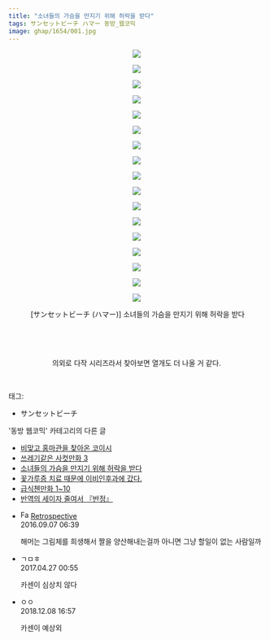 ```yaml
---
title: "소녀들의 가슴을 만지기 위해 허락을 받다"
tags: サンセットビーチ ハマー 동방_웹코믹
image: ghap/1654/001.jpg
---
```

<div class="article">
<p style="text-align: center; clear: none; float: none;"><img src="{{ site.nasurl }}/ghap/1654/001.jpg"/></p>
<p style="text-align: center; clear: none; float: none;"><img src="{{ site.nasurl }}/ghap/1654/002.jpg"/></p>
<p style="text-align: center; clear: none; float: none;"><img src="{{ site.nasurl }}/ghap/1654/003.jpg"/></p>
<p style="text-align: center; clear: none; float: none;"><img src="{{ site.nasurl }}/ghap/1654/004.jpg"/></p>
<p style="text-align: center; clear: none; float: none;"><img src="{{ site.nasurl }}/ghap/1654/005.jpg"/></p>
<p style="text-align: center; clear: none; float: none;"><img src="{{ site.nasurl }}/ghap/1654/006.jpg"/></p>
<p style="text-align: center; clear: none; float: none;"><img src="{{ site.nasurl }}/ghap/1654/007.jpg"/></p>
<p style="text-align: center; clear: none; float: none;"><img src="{{ site.nasurl }}/ghap/1654/008.jpg"/></p>
<p style="text-align: center; clear: none; float: none;"><img src="{{ site.nasurl }}/ghap/1654/009.jpg"/></p>
<p style="text-align: center; clear: none; float: none;"><img src="{{ site.nasurl }}/ghap/1654/010.jpg"/></p>
<p style="text-align: center; clear: none; float: none;"><img src="{{ site.nasurl }}/ghap/1654/011.jpg"/></p>
<p style="text-align: center; clear: none; float: none;"><img src="{{ site.nasurl }}/ghap/1654/012.jpg"/></p>
<p style="text-align: center; clear: none; float: none;"><img src="{{ site.nasurl }}/ghap/1654/013.jpg"/></p>
<p style="text-align: center; clear: none; float: none;"><img src="{{ site.nasurl }}/ghap/1654/014.jpg"/></p>
<p style="text-align: center; clear: none; float: none;"><img src="{{ site.nasurl }}/ghap/1654/015.jpg"/></p>
<p style="text-align: center; clear: none; float: none;"><img src="{{ site.nasurl }}/ghap/1654/016.jpg"/></p>
<p style="text-align: center; clear: none; float: none;"><img src="{{ site.nasurl }}/ghap/1654/017.jpg"/></p>
<p style="text-align: center; clear: none; float: none;"> [サンセットビーチ (ハマー)] 소녀들의 가슴을 만지기 위해 허락을 받다</p>
<p style="text-align: center; clear: none; float: none;"><br/></p>
<p style="text-align: center; clear: none; float: none;"><br/></p>
<p style="text-align: center; clear: none; float: none;">의외로 다작 시리즈라서 찾아보면 열개도 더 나올 거 같다.</p>
<p><br/></p>
</div><div class="tagTrail">
<p>태그: </p>
<ul>
<li>サンセットビーチ</li>
</ul>
</div><div class="another">
<p>'동방 웹코믹' 카테고리의 다른 글</p>
<ul>
<li><a href="/2016-08-18-ghap_1664">비맞고 홍마관을 찾아온 코이시</a></li>
<li><a href="/2016-08-17-ghap_1655">쓰레기같은 사컷만화 3</a></li>
<li><a href="/2016-08-17-ghap_1654">소녀들의 가슴을 만지기 위해 허락을 받다</a></li>
<li><a href="/2016-08-17-ghap_1637">꽃가루증 치료 때문에 이비인후과에 갔다.</a></li>
<li><a href="/2016-08-17-ghap_1636">급식첸만화 1~10</a></li>
<li><a href="/2016-08-16-ghap_1602">반역의 세이자 줄여서 『반정』</a></li>
</ul>
</div><div class="cb_module cb_fluid">
<div class="cb_wrt cb_profile">
<div class="comment">
<ul>
<li class="cb_thumb_off" id="comment14800128">
<div class="cb_comment_area">
<div class="cb_info_area">
<div class="cb_section">
<span class="cb_nick_name"><img alt="Favicon of http://retropective53.tistory.com" height="16" onerror="this.onerror=null;this.parentNode.removeChild(this)" src="http://retropective53.tistory.com/favicon.ico" width="16"/> <a href="http://retropective53.tistory.com" onclick="return openLinkInNewWindow(this)">Retrospective</a></span>
</div>
<div class="cb_section">
<span class="cb_date">2016.09.07 06:39 </span>
</div>
</div>
<div class="cb_dsc_comment">
<p class="cb_dsc">
											해머는 그림체를 희생해서 짤을 양산해내는걸까 아니면 그냥 할일이 없는 사람일까
										</p>
</div>
</div></li>
<li class="cb_thumb_off" id="comment14975341">
<div class="cb_comment_area">
<div class="cb_info_area">
<div class="cb_section">
<span class="cb_nick_name">ㄱㅁㅎ</span>
</div>
<div class="cb_section">
<span class="cb_date">2017.04.27 00:55 </span>
</div>
</div>
<div class="cb_dsc_comment">
<p class="cb_dsc">
											카센이 심상치 않다
										</p>
</div>
</div></li>
<li class="cb_thumb_off" id="comment15383960">
<div class="cb_comment_area">
<div class="cb_info_area">
<div class="cb_section">
<span class="cb_nick_name">ㅇㅇ</span>
</div>
<div class="cb_section">
<span class="cb_date">2018.12.08 16:57 </span>
</div>
</div>
<div class="cb_dsc_comment">
<p class="cb_dsc">
											카센이 예상외
										</p>
</div>
</div></li>
</ul>
</div>
</div><!-- commentList close -->
</div>
<br/>
<p id="refer"></p>
<br/>
